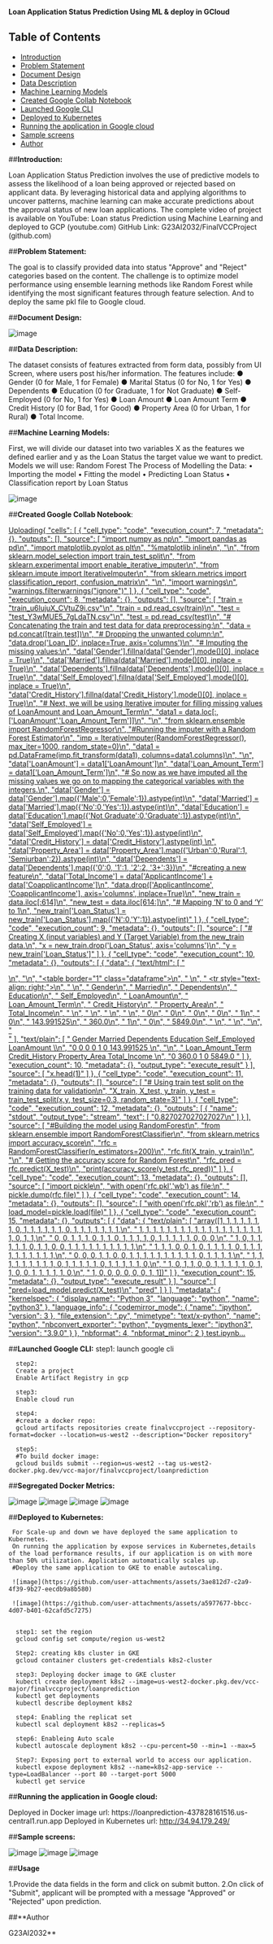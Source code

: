 **Loan Application Status Prediction Using ML & deploy in GCloud**

## Table of Contents

- [Introduction](#introduction)
- [Problem Statement](#problemStatement)
- [Document Design](#documentDesign)
- [Data Description](#dataDescription)
- [Machine Learning Models](#machineLearningModels)
- [Created Google Collab Notebook](#createdGoogleCollabNotebook)
- [Launched Google CLI](#launchedGoogleCLI)
- [Deployed to Kubernetes](#deployedToKubernetes)
- [Running the application in Google cloud](#runningTheApplicationInGoogleCloud)
- [Sample screens](#sampleScreens)
- [Author](#author)

##**Introduction:**

Loan Application Status Prediction involves the use of predictive models to assess the likelihood of a loan being approved or rejected based on applicant data. By leveraging historical data and applying algorithms to uncover patterns, machine learning can make accurate predictions about the approval status of new loan applications. 
The complete video of project is available on YouTube: Loan status Prediction using Machine Learning and deployed to GCP (youtube.com)
GitHub Link: G23AI2032/FinalVCCProject (github.com)

##**Problem Statement:**

The goal is to classify provided data into status "Approve" and "Reject" categories based on the content.
The challenge is to optimize model performance using ensemble learning methods like Random Forest while identifying the most significant features through feature selection.
And to deploy the same pkl file to Google cloud.


##**Document Design:**

  ![image](https://github.com/user-attachments/assets/99db6cb1-ddc7-439a-99ca-8d16d167c501)

 
##**Data Description:**

The dataset consists of features extracted from form data, possibly from UI Screen, where users post his/her information. The features include:
      ●	Gender (0 for Male, 1 for Female)
      ●	Marital Status (0 for No, 1 for Yes)
      ●	Dependents 
      ●	Education (0 for Graduate, 1 for Not Graduate)
      ●	Self-Employed (0 for No, 1 for Yes)
      ●	Loan Amount 
      ●	Loan Amount Term 
      ●	Credit History (0 for Bad, 1 for Good)
      ●	Property Area (0 for Urban, 1 for Rural)
      ●	Total Income.


##**Machine Learning Models:**

First, we will divide our dataset into two variables X as the features we defined earlier and y as the Loan Status the target value we want to predict.
Models we will use: Random Forest
The Process of Modelling the Data:
•	Importing the model
•	Fitting the model
•	Predicting Loan Status
•	Classification report by Loan Status

![image](https://github.com/user-attachments/assets/c8af6839-e4b3-477c-ba0b-1d42ac8eac35)


##**Created Google Collab Notebook**:

[Uploading{
 "cells": [
  {
   "cell_type": "code",
   "execution_count": 7,
   "metadata": {},
   "outputs": [],
   "source": [
    "import numpy as np\n",
    "import pandas as pd\n",
    "import matplotlib.pyplot as plt\n",
    "%matplotlib inline\n",
    "\n",
    "from sklearn.model_selection import train_test_split\n",
    "from sklearn.experimental import enable_iterative_imputer\n",
    "from sklearn.impute import IterativeImputer\n",
    "from sklearn.metrics import classification_report, confusion_matrix\n",
    "\n",
    "import warnings\n",
    "warnings.filterwarnings(\"ignore\")"
   ]
  },
  {
   "cell_type": "code",
   "execution_count": 8,
   "metadata": {},
   "outputs": [],
   "source": [
    "train = \"train_u6lujuX_CVtuZ9i.csv\"\n",
    "train = pd.read_csv(train)\n",
    "test = \"test_Y3wMUE5_7gLdaTN.csv\"\n",
    "test = pd.read_csv(test)\n",
    "# Concatenating the train and test data for data preprocessing:\n",
    "data = pd.concat([train,test])\n",
    "# Dropping the unwanted column:\n",
    "data.drop('Loan_ID', inplace=True, axis='columns')\n",
    "# Imputing the missing values:\n",
    "data['Gender'].fillna(data['Gender'].mode()[0], inplace = True)\n",
    "data['Married'].fillna(data['Married'].mode()[0], inplace = True)\n",
    "data['Dependents'].fillna(data['Dependents'].mode()[0], inplace = True)\n",
    "data['Self_Employed'].fillna(data['Self_Employed'].mode()[0], inplace = True)\n",
    "data['Credit_History'].fillna(data['Credit_History'].mode()[0], inplace = True)\n",
    "# Next, we will be using Iterative imputer for filling missing values of LoanAmount and Loan_Amount_Term\n",
    "data1 = data.loc[:,['LoanAmount','Loan_Amount_Term']]\n",
    "\n",
    "from sklearn.ensemble import RandomForestRegressor\n",
    "#Running the imputer with a Random Forest Estimator\n",
    "imp = IterativeImputer(RandomForestRegressor(), max_iter=1000, random_state=0)\n",
    "data1 = pd.DataFrame(imp.fit_transform(data1), columns=data1.columns)\n",
    "\n",
    "data['LoanAmount'] = data1['LoanAmount']\n",
    "data['Loan_Amount_Term'] = data1['Loan_Amount_Term']\n",
    "# So now as we have imputed all the missing values we go on to mapping the categorical variables with the integers.\n",
    "data['Gender'] = data['Gender'].map({'Male':0,'Female':1}).astype(int)\n",
    "data['Married'] = data['Married'].map({'No':0,'Yes':1}).astype(int)\n",
    "data['Education'] = data['Education'].map({'Not Graduate':0,'Graduate':1}).astype(int)\n",
    "data['Self_Employed'] = data['Self_Employed'].map({'No':0,'Yes':1}).astype(int)\n",
    "data['Credit_History'] = data['Credit_History'].astype(int)    \n",
    "data['Property_Area'] = data['Property_Area'].map({'Urban':0,'Rural':1, 'Semiurban':2}).astype(int)\n",
    "data['Dependents'] = data['Dependents'].map({'0':0, '1':1, '2':2, '3+':3})\n",
    "#creating a new feature\n",
    "data['Total_Income'] = data['ApplicantIncome'] + data['CoapplicantIncome']\n",
    "data.drop(['ApplicantIncome', 'CoapplicantIncome'], axis='columns', inplace=True)\n",
    "new_train = data.iloc[:614]\n",
    "new_test = data.iloc[614:]\n",
    "# Mapping ‘N’ to 0 and ‘Y’ to 1\n",
    "new_train['Loan_Status'] = new_train['Loan_Status'].map({'N':0,'Y':1}).astype(int)"
   ]
  },
  {
   "cell_type": "code",
   "execution_count": 9,
   "metadata": {},
   "outputs": [],
   "source": [
    "# Creating X (input variables) and Y (Target Variable) from the new_train data.\n",
    "x = new_train.drop('Loan_Status', axis='columns')\n",
    "y = new_train['Loan_Status']"
   ]
  },
  {
   "cell_type": "code",
   "execution_count": 10,
   "metadata": {},
   "outputs": [
    {
     "data": {
      "text/html": [
       "<div>\n",
       "<style scoped>\n",
       "    .dataframe tbody tr th:only-of-type {\n",
       "        vertical-align: middle;\n",
       "    }\n",
       "\n",
       "    .dataframe tbody tr th {\n",
       "        vertical-align: top;\n",
       "    }\n",
       "\n",
       "    .dataframe thead th {\n",
       "        text-align: right;\n",
       "    }\n",
       "</style>\n",
       "<table border=\"1\" class=\"dataframe\">\n",
       "  <thead>\n",
       "    <tr style=\"text-align: right;\">\n",
       "      <th></th>\n",
       "      <th>Gender</th>\n",
       "      <th>Married</th>\n",
       "      <th>Dependents</th>\n",
       "      <th>Education</th>\n",
       "      <th>Self_Employed</th>\n",
       "      <th>LoanAmount</th>\n",
       "      <th>Loan_Amount_Term</th>\n",
       "      <th>Credit_History</th>\n",
       "      <th>Property_Area</th>\n",
       "      <th>Total_Income</th>\n",
       "    </tr>\n",
       "  </thead>\n",
       "  <tbody>\n",
       "    <tr>\n",
       "      <th>0</th>\n",
       "      <td>0</td>\n",
       "      <td>0</td>\n",
       "      <td>0</td>\n",
       "      <td>1</td>\n",
       "      <td>0</td>\n",
       "      <td>143.991525</td>\n",
       "      <td>360.0</td>\n",
       "      <td>1</td>\n",
       "      <td>0</td>\n",
       "      <td>5849.0</td>\n",
       "    </tr>\n",
       "  </tbody>\n",
       "</table>\n",
       "</div>"
      ],
      "text/plain": [
       "   Gender  Married  Dependents  Education  Self_Employed  LoanAmount  \\\n",
       "0       0        0           0          1              0  143.991525   \n",
       "\n",
       "   Loan_Amount_Term  Credit_History  Property_Area  Total_Income  \n",
       "0             360.0               1              0        5849.0  "
      ]
     },
     "execution_count": 10,
     "metadata": {},
     "output_type": "execute_result"
    }
   ],
   "source": [
    "x.head(1)"
   ]
  },
  {
   "cell_type": "code",
   "execution_count": 11,
   "metadata": {},
   "outputs": [],
   "source": [
    "# Using train test split on the training data for validation\n",
    "X_train, X_test, y_train, y_test = train_test_split(x,y, test_size=0.3, random_state=3)"
   ]
  },
  {
   "cell_type": "code",
   "execution_count": 12,
   "metadata": {},
   "outputs": [
    {
     "name": "stdout",
     "output_type": "stream",
     "text": [
      "0.827027027027027\n"
     ]
    }
   ],
   "source": [
    "#Building the model using RandomForest\n",
    "from sklearn.ensemble import RandomForestClassifier\n",
    "from sklearn.metrics import accuracy_score\n",
    "rfc = RandomForestClassifier(n_estimators=200)\n",
    "rfc.fit(X_train, y_train)\n",
    "\n",
    "# Getting the accuracy score for Random Forest\n",
    "rfc_pred = rfc.predict(X_test)\n",
    "print(accuracy_score(y_test,rfc_pred))"
   ]
  },
  {
   "cell_type": "code",
   "execution_count": 13,
   "metadata": {},
   "outputs": [],
   "source": [
    "import pickle\n",
    "with open('rfc.pkl','wb') as file:\n",
    "    pickle.dump(rfc,file)"
   ]
  },
  {
   "cell_type": "code",
   "execution_count": 14,
   "metadata": {},
   "outputs": [],
   "source": [
    "with open('rfc.pkl','rb') as file:\n",
    "    load_model=pickle.load(file)"
   ]
  },
  {
   "cell_type": "code",
   "execution_count": 15,
   "metadata": {},
   "outputs": [
    {
     "data": {
      "text/plain": [
       "array([1, 1, 1, 1, 1, 1, 1, 0, 1, 1, 1, 1, 1, 1, 0, 1, 1, 1, 1, 1, 1, 1,\n",
       "       1, 1, 1, 1, 1, 1, 1, 1, 1, 1, 1, 1, 1, 1, 1, 1, 1, 1, 1, 0, 1, 1,\n",
       "       0, 0, 1, 1, 1, 0, 1, 1, 0, 1, 1, 1, 1, 0, 1, 1, 1, 1, 1, 0, 0, 0,\n",
       "       1, 0, 1, 1, 1, 1, 1, 0, 1, 1, 0, 0, 1, 1, 1, 1, 1, 1, 1, 1, 1, 1,\n",
       "       1, 1, 1, 0, 0, 1, 0, 1, 1, 1, 1, 0, 1, 1, 1, 1, 1, 1, 1, 1, 1, 1,\n",
       "       0, 0, 0, 1, 1, 0, 0, 1, 1, 1, 1, 1, 1, 1, 1, 1, 1, 0, 1, 1, 1, 1,\n",
       "       1, 1, 1, 1, 1, 1, 1, 1, 1, 0, 1, 1, 1, 1, 1, 0, 1, 1, 1, 1, 1, 0,\n",
       "       1, 0, 1, 1, 0, 0, 1, 1, 1, 1, 1, 0, 1, 1, 0, 0, 1, 1, 1, 1, 1, 0,\n",
       "       1, 0, 0, 0, 0, 0, 0, 1, 1])"
      ]
     },
     "execution_count": 15,
     "metadata": {},
     "output_type": "execute_result"
    }
   ],
   "source": [
    "pred=load_model.predict(X_test)\n",
    "pred"
   ]
  }
 ],
 "metadata": {
  "kernelspec": {
   "display_name": "Python 3",
   "language": "python",
   "name": "python3"
  },
  "language_info": {
   "codemirror_mode": {
    "name": "ipython",
    "version": 3
   },
   "file_extension": ".py",
   "mimetype": "text/x-python",
   "name": "python",
   "nbconvert_exporter": "python",
   "pygments_lexer": "ipython3",
   "version": "3.9.0"
  }
 },
 "nbformat": 4,
 "nbformat_minor": 2
}
 test.ipynb…]()

 
##**Launched Google CLI:**
       step1:
      launch google cli
      
      step2:
      Create a project
      Enable Artifact Registry in gcp
      
      step3:
      Enable cloud run
      
      step4:
      #create a docker repo:
      gcloud artifacts repositories create finalvccproject --repository-format=docker --location=us-west2 --description="Docker repository"
      
      step5:
      #To build docker image:
      gcloud builds submit --region=us-west2 --tag us-west2-docker.pkg.dev/vcc-major/finalvccproject/loanprediction
      
##**Segregated Docker Metrics:**

  ![image](https://github.com/user-attachments/assets/65189304-b200-4381-a138-1f86e369a825)
  ![image](https://github.com/user-attachments/assets/437a8652-79ca-408d-9fbe-207726ebf3ee)
  ![image](https://github.com/user-attachments/assets/9238aa71-92df-4a6b-9354-54b8bdbd4e92)
  ![image](https://github.com/user-attachments/assets/6e277a2c-4c8a-4192-acc3-6132a8480fe7)
  

##**Deployed to Kubernetes:**

     For Scale-up and down we have deployed the same application to Kubernetes.
     On running the application by expose services in Kubernetes,details of the load performance results, if our application is on with more than 50% utilization. Application automatically scales up.
     #Deploy the same application to GKE to enable autoscaling.
     
     ![image](https://github.com/user-attachments/assets/3ae812d7-c2a9-4f39-9b27-eecdb9a8b580)

     ![image](https://github.com/user-attachments/assets/a5977677-bbcc-4d07-b401-62cafd5c7275)
     

      step1: set the region
      gcloud config set compute/region us-west2
      
      Step2: creating k8s cluster in GKE
      gcloud container clusters get-credentials k8s2-cluster 
      
      step3: Deploying docker image to GKE cluster
      kubectl create deployment k8s2 --image=us-west2-docker.pkg.dev/vcc-major/finalvccproject/loanprediction
      kubectl get deployments
      kubectl describe deployment k8s2
      
      step4: Enabling the replicat set
      kubectl scal deployment k8s2 --replicas=5
      
      step6: Enableing Auto scale 
      kubectl autoscale deployment k8s2 --cpu-percent=50 --min=1 --max=5
      
      Step7: Exposing port to external world to access our application.
      kubectl expose deployment k8s2 --name=k8s2-app-service --type=LoadBalancer --port 80 --target-port 5000
      kubectl get service
      
##**Running the application in Google cloud:**

   Deployed in Docker image url: https://loanprediction-437828161516.us-  central1.run.app
   Deployed in Kubernetes url: http://34.94.179.249/
   
##**Sample screens:**

 ![image](https://github.com/user-attachments/assets/89297036-28ec-4c6a-8791-d8dc24b23469)
 ![image](https://github.com/user-attachments/assets/8eb8919a-39c2-4087-8db9-3b24a16536a5)
 ![image](https://github.com/user-attachments/assets/b887a39f-1a4d-4cfb-9453-3b328b768c8d)

##**Usage**

1.Provide the data fields in the form and click on submit button. 2.On click of "Submit", applicant will be prompted with a message "Approved" or "Rejected" upon prediction.

##**Author

G23AI2032**
 
